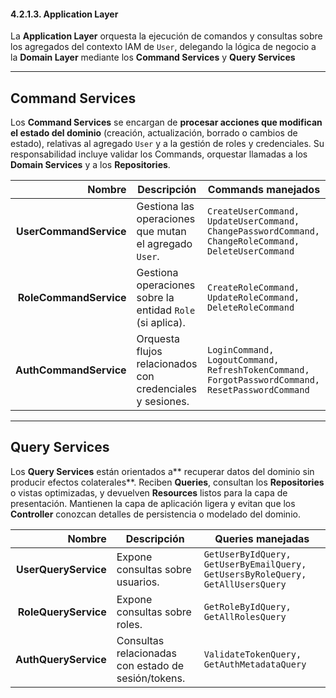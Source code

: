 #### 4.2.1.3. Application Layer ####

La **Application Layer** orquesta la ejecución de comandos y consultas sobre los agregados del contexto IAM de `User`, delegando la lógica de negocio a la **Domain Layer** mediante los **Command Services** y **Query Services**

---

## Command Services

Los **Command Services** se encargan de **procesar acciones que modifican el estado del dominio** (creación, actualización, borrado o cambios de estado), relativas al agregado `User` y a la gestión de roles y credenciales. Su responsabilidad incluye validar los Commands, orquestar llamadas a los **Domain Services** y a los **Repositories**.

|                 Nombre | Descripción                                               | Commands manejados                                                                                  |
| ---------------------: | --------------------------------------------------------- | --------------------------------------------------------------------------------------------------- |
| **UserCommandService** | Gestiona las operaciones que mutan el agregado `User`.    | `CreateUserCommand, UpdateUserCommand, ChangePasswordCommand, ChangeRoleCommand, DeleteUserCommand` |
| **RoleCommandService** | Gestiona operaciones sobre la entidad `Role` (si aplica). | `CreateRoleCommand, UpdateRoleCommand, DeleteRoleCommand`                                           |
| **AuthCommandService** | Orquesta flujos relacionados con credenciales y sesiones. | `LoginCommand, LogoutCommand, RefreshTokenCommand, ForgotPasswordCommand, ResetPasswordCommand`     |

---

## Query Services

Los **Query Services** están orientados a** recuperar datos del dominio sin producir efectos colaterales**. Reciben **Queries**, consultan los **Repositories** o vistas optimizadas, y devuelven **Resources** listos para la capa de presentación. Mantienen la capa de aplicación ligera y evitan que los **Controller** conozcan detalles de persistencia o modelado del dominio.

|               Nombre | Descripción                                         | Queries manejadas                                                              |
| -------------------: | --------------------------------------------------- | ------------------------------------------------------------------------------ |
| **UserQueryService** | Expone consultas sobre usuarios.                    | `GetUserByIdQuery, GetUserByEmailQuery, GetUsersByRoleQuery, GetAllUsersQuery` |
| **RoleQueryService** | Expone consultas sobre roles.                       | `GetRoleByIdQuery, GetAllRolesQuery`                                           |
| **AuthQueryService** | Consultas relacionadas con estado de sesión/tokens. | `ValidateTokenQuery, GetAuthMetadataQuery`                                     |
